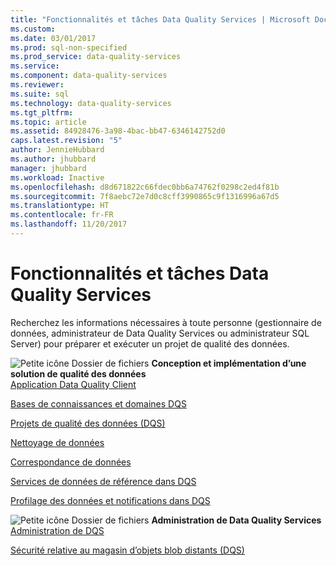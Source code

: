 ```yaml
---
title: "Fonctionnalités et tâches Data Quality Services | Microsoft Docs"
ms.custom: 
ms.date: 03/01/2017
ms.prod: sql-non-specified
ms.prod_service: data-quality-services
ms.service: 
ms.component: data-quality-services
ms.reviewer: 
ms.suite: sql
ms.technology: data-quality-services
ms.tgt_pltfrm: 
ms.topic: article
ms.assetid: 84928476-3a98-4bac-bb47-6346142752d0
caps.latest.revision: "5"
author: JennieHubbard
ms.author: jhubbard
manager: jhubbard
ms.workload: Inactive
ms.openlocfilehash: d8d671822c66fdec0bb6a74762f0298c2ed4f81b
ms.sourcegitcommit: 7f8aebc72e7d0c8cff3990865c9f1316996a67d5
ms.translationtype: HT
ms.contentlocale: fr-FR
ms.lasthandoff: 11/20/2017
---
```

# <a name="data-quality-services-features-and-tasks"></a>Fonctionnalités et tâches Data Quality Services
  Recherchez les informations nécessaires à toute personne (gestionnaire de données, administrateur de Data Quality Services ou administrateur SQL Server) pour préparer et exécuter un projet de qualité des données.  
  
 ![Petite icône Dossier de fichiers](../analysis-services/media/filefolder-small.png "Petite icône Dossier de fichiers") **Conception et implémentation d’une solution de qualité des données**  
 [Application Data Quality Client](../data-quality-services/data-quality-client-application.md)  
  
 [Bases de connaissances et domaines DQS](../data-quality-services/dqs-knowledge-bases-and-domains.md)  
  
 [Projets de qualité des données &#40;DQS&#41;](../data-quality-services/data-quality-projects-dqs.md)  
  
 [Nettoyage de données](../data-quality-services/data-cleansing.md)  
  
 [Correspondance de données](../data-quality-services/data-matching.md)  
  
 [Services de données de référence dans DQS](../data-quality-services/reference-data-services-in-dqs.md)  
  
 [Profilage des données et notifications dans DQS](../data-quality-services/data-profiling-and-notifications-in-dqs.md)  
  
 ![Petite icône Dossier de fichiers](../analysis-services/media/filefolder-small.png "Petite icône Dossier de fichiers") **Administration de Data Quality Services**  
 [Administration de DQS](../data-quality-services/dqs-administration.md)  
  
 [Sécurité relative au magasin d’objets blob distants (DQS)](../data-quality-services/dqs-security.md)  
  
  
